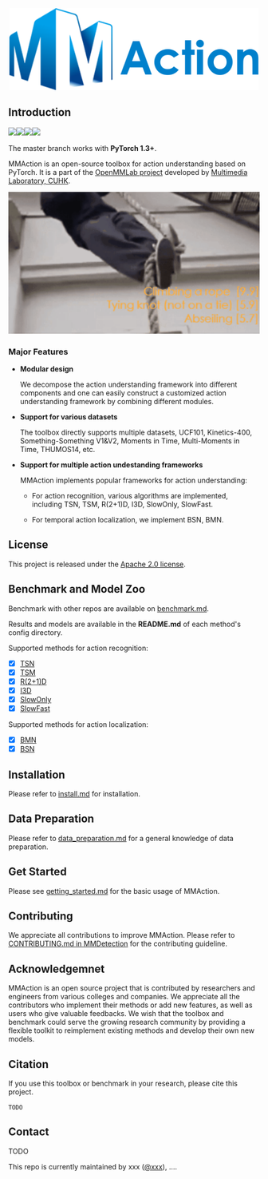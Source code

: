 <div align="center">
  <img src="docs/imgs/mmaction-logo.png" width="500"/>
</div>

## Introduction

<div align="left"><a href="http://open-mmlab.pages.gitlab.sz.sensetime.com/mmaction-lite/"><img src="https://img.shields.io/badge/docs-latest-blue"/></a><a href="https://codecov.io/gh/open-mmlab/mmaction"><img src="https://codecov.io/gh/open-mmlab/mmaction/branch/master/graph/badge.svg"/></a><a href="https://pypi.org/project/mmaction"><img src="https://img.shields.io/pypi/pyversions/mmaction.svg?style=plastic"/></a><a href="https://pypi.org/project/mmaction"><img src="https://img.shields.io/pypi/v/mmaction"/></a></div>

The master branch works with **PyTorch 1.3+**.

MMAction is an open-source toolbox for action understanding based on PyTorch.
It is a part of the [OpenMMLab project](https://github.com/open-mmlab) developed by [Multimedia Laboratory, CUHK](http://mmlab.ie.cuhk.edu.hk/).

<div align="center">
  <img src="demo/demo.gif" width="600px"/>
</div>

### Major Features

- **Modular design**

  We decompose the action understanding framework into different components and one can easily construct a customized
  action understanding framework by combining different modules.

- **Support for various datasets**

  The toolbox directly supports multiple datasets, UCF101, Kinetics-400, Something-Something V1&V2, Moments in Time, Multi-Moments in Time, THUMOS14, etc.

- **Support for multiple action undestanding frameworks**

  MMAction implements popular frameworks for action understanding:

  - For action recognition, various algorithms are implemented, including TSN, TSM, R(2+1)D, I3D, SlowOnly, SlowFast.

  - For temporal action localization, we implement BSN, BMN.

## License

This project is released under the [Apache 2.0 license](LICENSE).

## Benchmark and Model Zoo

Benchmark with other repos are available on [benchmark.md](docs/benchmark.md).

Results and models are available in the **README.md** of each method's config directory.

Supported methods for action recognition:
- [x] [TSN](configs/recognition/tsn/README.md)
- [x] [TSM](configs/recognition/tsm/README.md)
- [x] [R(2+1)D](configs/recognition/r2plus1d/README.md)
- [x] [I3D](configs/recognition/i3d/README.md)
- [x] [SlowOnly](configs/recognition/slowonly/README.md)
- [x] [SlowFast](configs/recognition/slowfast/README.md)

Supported methods for action localization:
- [x] [BMN](configs/localization/bmn/README.md)
- [x] [BSN](configs/localization/bsn/README.md)

## Installation

Please refer to [install.md](docs/install.md) for installation.

## Data Preparation

Please refer to [data_preparation.md](docs/data_preparation.md) for a general knowledge of data preparation.

## Get Started

Please see [getting_started.md](docs/getting_started.md) for the basic usage of MMAction.

## Contributing

We appreciate all contributions to improve MMAction. Please refer to [CONTRIBUTING.md in MMDetection](https://github.com/open-mmlab/mmdetection/blob/master/.github/CONTRIBUTING.md) for the contributing guideline.

## Acknowledgemnet

MMAction is an open source project that is contributed by researchers and engineers from various colleges and companies.
We appreciate all the contributors who implement their methods or add new features, as well as users who give valuable feedbacks.
We wish that the toolbox and benchmark could serve the growing research community by providing a flexible toolkit to reimplement existing methods and develop their own new models.

## Citation

If you use this toolbox or benchmark in your research, please cite this project.

```
TODO
```

## Contact

TODO

This repo is currently maintained by xxx ([@xxx](http://github.com/xxx)), ....
